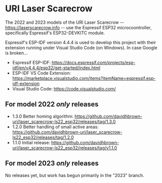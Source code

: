 # URI Laser Scarecrow
The 2022 and 2023 models of the URI Laser Scarecrow -- https://laserscarecrow.info -- 
use the Espressif ESP32 microcoontroller, specifically Espressif's ESP32-DEVKITC module.

Espressif's ESP-IDF version 4.4.4 is used to develop this project with their extension running
under Visual Studio Code (on Windows). In case Google is broken...

- Espressif ESP-IDF: https://docs.espressif.com/projects/esp-idf/en/v4.4.4/esp32/get-started/index.html
- ESP-IDF VS Code Extension: https://marketplace.visualstudio.com/items?itemName=espressif.esp-idf-extension
- Visual Studio Code: https://code.visualstudio.com/

## For model 2022 *only* releases

- 1.3.0 Better homing algorithm: https://github.com/davidhbrown-uri/laser_scarecrow-ls22_esp32/releases/tag/1.3.0
- 1.2.0 Better handling of small active areas: https://github.com/davidhbrown-uri/laser_scarecrow-ls22_esp32/releases/tag/1.2.0
- 1.1.0 Initial release: https://github.com/davidhbrown-uri/laser_scarecrow-ls22_esp32/releases/tag/v1.1.0

## For model 2023 *only* releases
No releases yet, but work has begun primarily in the "2023" branch.